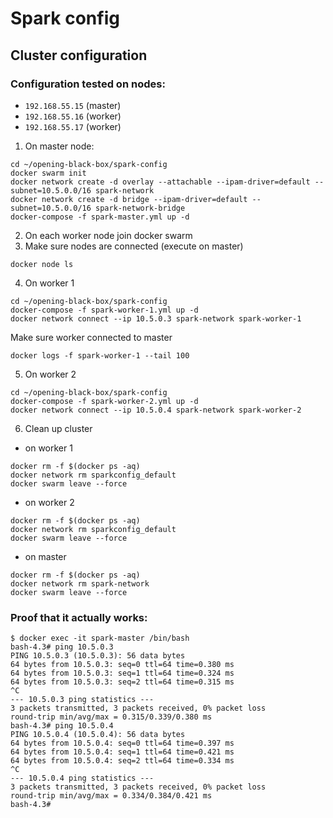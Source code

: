 # Spark config

## Cluster configuration

### Configuration tested on nodes:

- `192.168.55.15` (master)
- `192.168.55.16` (worker)
- `192.168.55.17` (worker)

1. On master node:
```
cd ~/opening-black-box/spark-config
docker swarm init
docker network create -d overlay --attachable --ipam-driver=default --subnet=10.5.0.0/16 spark-network
docker network create -d bridge --ipam-driver=default --subnet=10.5.0.0/16 spark-network-bridge
docker-compose -f spark-master.yml up -d
```
2. On each worker node join docker swarm
3. Make sure nodes are connected (execute on master)
```
docker node ls
```
4. On worker 1
```
cd ~/opening-black-box/spark-config
docker-compose -f spark-worker-1.yml up -d
docker network connect --ip 10.5.0.3 spark-network spark-worker-1 
```
Make sure worker connected to master
```
docker logs -f spark-worker-1 --tail 100
```
5. On worker 2
```
cd ~/opening-black-box/spark-config
docker-compose -f spark-worker-2.yml up -d
docker network connect --ip 10.5.0.4 spark-network spark-worker-2
```

6. Clean up cluster

- on worker 1
```
docker rm -f $(docker ps -aq)
docker network rm sparkconfig_default
docker swarm leave --force
```

- on worker 2
```
docker rm -f $(docker ps -aq)
docker network rm sparkconfig_default 
docker swarm leave --force
```

- on master
```
docker rm -f $(docker ps -aq)
docker network rm spark-network
docker swarm leave --force
```


### Proof that it actually works:
```
$ docker exec -it spark-master /bin/bash
bash-4.3# ping 10.5.0.3
PING 10.5.0.3 (10.5.0.3): 56 data bytes
64 bytes from 10.5.0.3: seq=0 ttl=64 time=0.380 ms
64 bytes from 10.5.0.3: seq=1 ttl=64 time=0.324 ms
64 bytes from 10.5.0.3: seq=2 ttl=64 time=0.315 ms
^C
--- 10.5.0.3 ping statistics ---
3 packets transmitted, 3 packets received, 0% packet loss
round-trip min/avg/max = 0.315/0.339/0.380 ms
bash-4.3# ping 10.5.0.4
PING 10.5.0.4 (10.5.0.4): 56 data bytes
64 bytes from 10.5.0.4: seq=0 ttl=64 time=0.397 ms
64 bytes from 10.5.0.4: seq=1 ttl=64 time=0.421 ms
64 bytes from 10.5.0.4: seq=2 ttl=64 time=0.334 ms
^C
--- 10.5.0.4 ping statistics ---
3 packets transmitted, 3 packets received, 0% packet loss
round-trip min/avg/max = 0.334/0.384/0.421 ms
bash-4.3# 
```